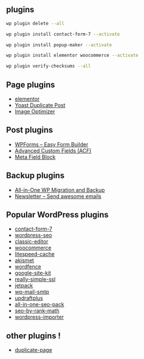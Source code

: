 ## plugins
```bash
wp plugin delete --all

wp plugin install contact-form-7 --activate

wp plugin install popup-maker --activate

wp plugin install elementor woocommerce --activate

wp plugin verify-checksums --all
```


## Page plugins
- [elementor](https://wordpress.org/plugins/elementor/)
- [Yoast Duplicate Post](https://wordpress.org/plugins/duplicate-post/)
- [Image Optimizer](https://wordpress.org/plugins/image-optimization/)


## Post plugins
- [WPForms – Easy Form Builder](https://wordpress.org/plugins/wpforms-lite/)
- [Advanced Custom Fields (ACF)](https://wordpress.org/plugins/advanced-custom-fields/)
- [Meta Field Block](https://wordpress.org/plugins/display-a-meta-field-as-block/)


## Backup plugins
- [All-in-One WP Migration and Backup](https://wordpress.org/plugins/all-in-one-wp-migration/)
- [Newsletter – Send awesome emails](https://wordpress.org/plugins/newsletter/)


## Popular WordPress plugins
- [contact-form-7](https://wordpress.org/plugins/contact-form-7/)
- [wordpress-seo](https://wordpress.org/plugins/wordpress-seo/)
- [classic-editor](https://wordpress.org/plugins/classic-editor/)
- [woocommerce](https://wordpress.org/plugins/woocommerce/)
- [litespeed-cache](https://wordpress.org/plugins/litespeed-cache/)
- [akismet](https://wordpress.org/plugins/akismet/)
- [wordfence](https://wordpress.org/plugins/wordfence/)
- [google-site-kit](https://wordpress.org/plugins/google-site-kit/)
- [really-simple-ssl](https://wordpress.org/plugins/really-simple-ssl/)
- [jetpack](https://wordpress.org/plugins/jetpack/)
- [wp-mail-smtp](https://wordpress.org/plugins/wp-mail-smtp/)
- [updraftplus](https://wordpress.org/plugins/updraftplus/)
- [all-in-one-seo-pack](https://wordpress.org/plugins/all-in-one-seo-pack/)
- [seo-by-rank-math](https://wordpress.org/plugins/seo-by-rank-math/)
- [wordpress-importer](https://wordpress.org/plugins/wordpress-importer/)

## other plugins !
- [duplicate-page](https://wordpress.org/plugins/duplicate-page/)

